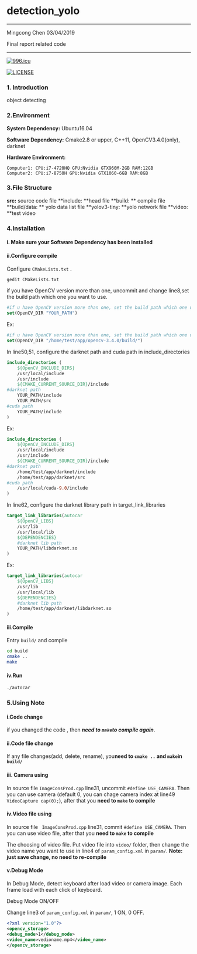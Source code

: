 # detection_yolo

---

Mingcong Chen 03/04/2019

Final report related code

---

[![996.icu](https://img.shields.io/badge/link-996.icu-red.svg)](https://996.icu)

[![LICENSE](https://img.shields.io/badge/license-Anti%20996-blue.svg)](https://github.com/996icu/996.ICU/blob/master/LICENSE)

### 1. Introduction

object detecting

### 2.Environment

**System Dependency:** Ubuntu16.04

**Software Dependency:** Cmake2.8 or upper, C++11, OpenCV3.4.0(only), darknet

**Hardware Environment:** 

```
Computer1: CPU:i7-4720HQ GPU:Nvidia GTX960M-2GB RAM:12GB
Computer2: CPU:i7-8750H GPU:Nvidia GTX1060-6GB RAM:8GB
```

### 3.File Structure

**src:** source code file
**include: **head file
**build: ** compile file
**build/data: ** yolo data list file
**yolov3-tiny: **yolo network file
**video: **test video
### 4.Installation

#### i. Make sure your Software Dependency has been installed

#### ii.Configure compile

Configure ```CMakeLists.txt``` .

```bash
gedit CMakeLists.txt
```

if you have OpenCV version more than one, uncommit and change line8,set the build path which one you want to use.

```cmake
#if u have OpenCV version more than one, set the build path which one u want to use
set(OpenCV_DIR "YOUR_PATH")
```

Ex:

```cmake
#if u have OpenCV version more than one, set the build path which one u want to use
set(OpenCV_DIR "/home/test/app/opencv-3.4.0/build/")
```

In line50,51, configure the darknet path and cuda path in include_directories

```cmake
include_directories (
    ${OpenCV_INCLUDE_DIRS}
    /usr/local/include
    /usr/include 
    ${CMAKE_CURRENT_SOURCE_DIR}/include
#darknet path
    YOUR_PATH/include
    YOUR_PATH/src
#cuda path
    YOUR_PATH/include    
)
```

Ex:

```cmake
include_directories (
    ${OpenCV_INCLUDE_DIRS}
    /usr/local/include
    /usr/include 
    ${CMAKE_CURRENT_SOURCE_DIR}/include
#darknet path
    /home/test/app/darknet/include
    /home/test/app/darknet/src
#cuda path
    /usr/local/cuda-9.0/include    
)
```

In line62, configure the darknet library path in target_link_libraries

```cmake
target_link_libraries(autocar
    ${OpenCV_LIBS}
    /usr/lib
    /usr/local/lib
    ${DEPENDENCIES}
    #darknet lib path
    YOUR_PATH/libdarknet.so
)
```

Ex:

```cmake
target_link_libraries(autocar
    ${OpenCV_LIBS}
    /usr/lib
    /usr/local/lib
    ${DEPENDENCIES}
    #darknet lib path
    /home/test/app/darknet/libdarknet.so
)
```

#### iii.Compile

Entry ```build/``` and compile

```bash
cd build
cmake ..
make
```

#### iv.Run

```bash
./autocar
```

### 5.Using Note

#### i.Code change

if you changed the code , then ***need to ```make```to compile again***.

#### ii.Code file change

If any file changes(add, delete, rename), you**need to ```cmake ..``` and ```make```in ```build/```**

#### iii. Camera using

In source file ```ImageConsProd.cpp``` line31, uncommit ```#define USE_CAMERA```. Then you can use camera (default 0, you can chage camera index at line49  ```VideoCapture cap(0);```), after that you **need to ``make`` to compile**

#### iv.Video file using

In source file ``` ImageConsProd.cpp``` line31, commit ```#define USE_CAMERA```. Then you can use video file, after that you **need to ``make`` to compile**

The choosing of video file. Put video file into ```video/``` folder, then change the video name you want to use in line4 of ```param_config.xml``` in ```param/```. **Note: just save change, no need to re-compile**

#### v.Debug Mode

In Debug Mode, detect keyboard after load video or camera image. Each frame load with each click of keyboard.

Debug Mode ON/OFF

Change line3 of ```param_config.xml``` in ```param/```, 1 ON, 0 OFF.

```xml
<?xml version="1.0"?>
<opencv_storage>
<debug_mode>1</debug_mode>
<video_name>vedioname.mp4</video_name>
</opencv_storage>
```

